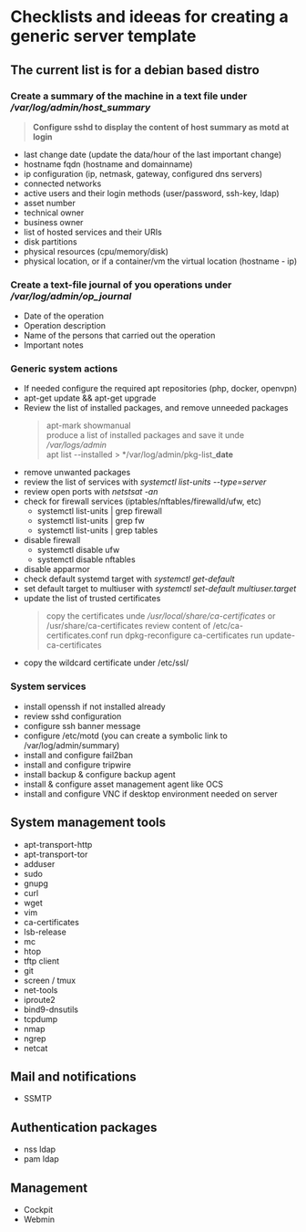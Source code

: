 #  Checklists and ideeas for creating a generic server template
## The current list is for a debian based distro


### Create a summary of the machine in a text file under */var/log/admin/host_summary*

> **Configure sshd to display the content of host summary as motd at login**

- last change date (update the data/hour of the last important change)
- hostname fqdn (hostname and domainname)
- ip configuration (ip, netmask, gateway, configured dns servers)
- connected networks
- active users and their login methods (user/password, ssh-key, ldap)
- asset number
- technical owner
- business owner
- list of hosted services and their URIs
- disk partitions
- physical resources (cpu/memory/disk)
- physical location, or if a container/vm the virtual location (hostname - ip)

### Create a text-file journal of you operations under */var/log/admin/op_journal*

- Date of the operation
- Operation description
- Name of the persons that carried out the operation
- Important notes


### Generic system actions

- If needed configure the required apt repositories (php, docker, openvpn)
- apt-get update && apt-get upgrade
- Review the list of installed packages, and remove unneeded packages
	> apt-mark showmanual  
	> produce a list of installed packages and save it unde */var/logs/admin*  
	> apt list --installed > */var/log/admin/pkg-list_**date**  
- remove unwanted packages
- review the list of services with *systemctl list-units --type=server*
- review open ports with *netstsat -an*
- check for firewall services (iptables/nftables/firewalld/ufw, etc)
	- systemctl list-units | grep firewall
	- systemctl list-units | grep fw
	- systemctl list-units | grep tables
- disable firewall
	- systemctl disable ufw
	- systemctl disable nftables
- disable apparmor
- check default systemd target with *systemctl get-default*
- set default target to multiuser with *systemctl set-default multiuser.target*
- update the list of trusted certificates
	> copy the certificates unde */usr/local/share/ca-certificates* or /usr/share/ca-certificates
	> review content of /etc/ca-certificates.conf
	> run dpkg-reconfigure ca-certificates
	> run update-ca-certificates
- copy the wildcard certificate under /etc/ssl/

### System services

- install openssh if not installed already
- review sshd configuration
- configure ssh banner message
- configure /etc/motd (you can create a symbolic link to /var/log/admin/summary)
- install and configure fail2ban
- install and configure tripwire
- install backup & configure backup agent
- install & configure asset management agent like OCS
- install and configure VNC if desktop environment needed on server


## System management tools

- apt-transport-http
- apt-transport-tor
- adduser
- sudo
- gnupg
- curl
- wget
- vim
- ca-certificates
- lsb-release
- mc
- htop
- tftp client
- git
- screen / tmux
- net-tools
- iproute2
- bind9-dnsutils
- tcpdump
- nmap
- ngrep
- netcat

## Mail and notifications

- SSMTP


## Authentication packages

- nss ldap
- pam ldap


## Management

- Cockpit
- Webmin


